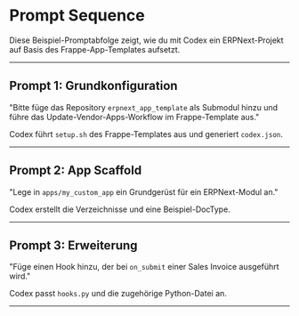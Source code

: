 # Prompt Sequence

Diese Beispiel-Promptabfolge zeigt, wie du mit Codex ein ERPNext-Projekt auf Basis des Frappe-App-Templates aufsetzt.

---

## Prompt 1: Grundkonfiguration

"Bitte füge das Repository `erpnext_app_template` als Submodul hinzu und führe das Update-Vendor-Apps-Workflow im Frappe-Template aus."

Codex führt `setup.sh` des Frappe-Templates aus und generiert `codex.json`.

---

## Prompt 2: App Scaffold

"Lege in `apps/my_custom_app` ein Grundgerüst für ein ERPNext-Modul an."

Codex erstellt die Verzeichnisse und eine Beispiel-DocType.

---

## Prompt 3: Erweiterung

"Füge einen Hook hinzu, der bei `on_submit` einer Sales Invoice ausgeführt wird."

Codex passt `hooks.py` und die zugehörige Python-Datei an.

---
